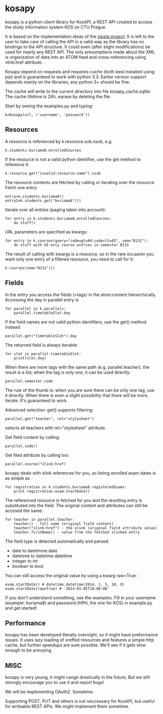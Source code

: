 kosapy
======

kosapy is a python client library for KosAPI, a REST API created to access the study information system KOS on CTU Prague.

It is based on the implementation ideas of the [*siesta project*](https://github.com/scastillo/siesta). It is left to the user to take care of calling the API in a valid way as the library has no bindings to the API structure. It could even (after slight modifications) be used for nearly any REST API. The only presumptions made about the XML is organization of data into an ATOM feed and cross-referencing using xlink:href attribute.

Kosapy depend on requests and requests-cache (both best installed using pip) and is guaranteed to work with python 3.3. Earlier version support depends mainly on the libraries, any python 3+ should be fine.

The cache will write to the current directory into file kosapy_cache.sqlite. The cache lifetime is 24h, earase by deleting the file.

Start by seeing the examples.py and typing:

    k=Kosapy(url, ('username', 'password'))

Resources
---------
A resource is referenced by k.resource.sub.ssub, e.g.

    k.students.buriama8.enrolledCourses

If the resource is not a valid python identifier, use the get method to reference it:

    k.resource.get("invalid:recource-name").ssub

The resource contents are fetched by calling or iterating over the resource. Fetch one entry:

    entry=k.students.buriama8()
    entry2=k.students.get("buriama8")()

Iterate over all entries (paging taken into account):

    for entry in k.students.buriama8.enrolledCourses:
        do stuff()

URL parameters are specified as kwargs:

    for entry in k.courses(query="code=gt=A4;code=lt=A5", sem="B131"):
        do stuff with OI-only course entries in semester B131
        
The result of calling with kwargs is a resource, so in the rare occasion you want only one entry of a filtered resource, you need to call for it:

    k.courses(sem="B131")()

Fields
------
In the entry you access the fields (=tags) in the atom:content hierarchically. Accessing the day in parallel entry is

    for parallel in k.parallels:
        parallel.timetableSlot.day

If the field names are not valid python identifiers, use the get() method instead:

    parallel.get("timetableSlot").day
    
The returned field is always iterable:

    for slot in parallel.timetableSlot:
        print(slot.day)

When there are more tags with the same path (e.g. parallel.teacher), the result is a list; when the tag is only one, it
can be used directly:

    parallel.semester.code

The rule of the thumb is: when you are sure there can be only one tag, use it directly. When there is even a slight
possibility that there will be more, iterate. It's guaranteed to work.

Advanced selection: get() supports filtering:

    parallel.get("teacher", rel="stylesheet")
selects all teachers with rel="stylesheet" attribute.


Get field content by calling:

    parallel.code()
    
Get filed attribute by calling too:

    parallel.course("xlink:href)

kosapy deals with xlink references for you, so listing enrolled exam dates is as simple as

    for registration in k.students.buriama8.registeredExams:
        print registration.exam.startDate()

The referenced resource is fetched for you and the resulting entry is substituted into the field. The original content and attributes can still be accesed the same:

    for teacher in parallel.teacher:
        teacher() - full name (original field content)
        teacher("xlink:href") - the xlink (original field attribute value)
        teacher.firstName() - value from the fetched xlinked entry

The field type is detected automatically and parsed:
* date to datetinme.date
* datetime to datetime.datetime
* integer to int
* boolean to bool

You can still access the original value by using a kwarg raw=True:

    exam.startDate() # datetime.datetime(2014, 1, 5, 10, O)
    exam.startDate(raw=True) # '2014-01-05T10:00:00'

If you don't understand something, see the examples. Fill in your username (example: buriama8) and password (HPH, the one for KOS) in example.py and get started!

Performance
-----------
kosapy has been developed literally overnight, so it might have preformance issues. It uses lazy loading of xreffed resources and features a simple http cache, but further speedups are sure possible. We'll see if it gets slow enough to be annoying.

MISC
----
kosapy is very young, it might cange drastically in the future, But we still strongly encourage you to use it and report bugs!

We will be implementing OAuth2. Sometime.

Supporting POST, PUT and others is not neccessary for KosAPI, but useful for writeable REST APIs. We might implement them sometime.
